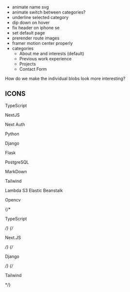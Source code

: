 - animate name svg
- animate switch between categories?
- underline selected category
- dip down on hover
- fix header on iphone se
- set default page
- prerender route images
- framer motion center properly
- categories
    - About me and interests (default)
    - Previous work experience
    - Projects
    - Contact Form

How do we make the individual blobs look more interesting?

## ICONS
TypeScript
<i className="devicon-typescript-plain colored"></i>

NextJS
<i className="devicon-nextjs-original colored"></i>

Next Auth

Python
<i className="devicon-python-plain colored"></i>
          
Django
<i className="devicon-django-plain colored"></i>
          
Flask
<i className="devicon-flask-original colored"></i>
          
PostgreSQL
<i className="devicon-postgresql-plain colored"></i>

MarkDown
<i className="devicon-markdown-original colored"></i>

Tailwind
<i className="devicon-tailwindcss-plain colored"></i>          
          
Lambda
S3
Elastic Beanstalk


Opencv
<i className="devicon-opencv-plain-wordmark colored"></i>
          
    


{/* <Link href="https://www.typescriptlang.org/" className="flex flex-col justify-center items-center"><i className="devicon-typescript-plain colored text-4xl"></i><p className='pt-1 text-xs font-semi'>TypeScript</p></Link> */}
{/* <Link href="https://nextjs.org/"             className="flex flex-col justify-center items-center"><i className="devicon-nextjs-original colored text-4xl"></i><p className='pt-1 text-xs font-semi'>Next.JS</p></Link> */}
{/* <Link href="https://www.djangoproject.com/"  className="flex flex-col justify-center items-center"><i className="devicon-django-plain colored text-4xl"></i><p className='pt-1 text-xs font-semi'>Django</p></Link> */}
{/* <Link href="https://tailwindcss.com/"        className="flex flex-col justify-center items-center"><i className="devicon-tailwindcss-plain colored text-4xl"></i><p className='pt-1 text-xs font-semi'>Tailwind</p></Link> */}